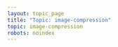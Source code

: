 ```yaml
---
layout: topic_page
title: "Topic: image-compression"
topic: image-compression
robots: noindex
---
```

